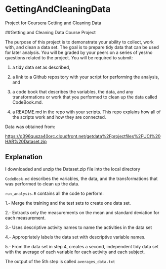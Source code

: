 # GettingAndCleaningData
Project for Coursera Getting and Cleaning Data

##Getting and Cleaning Data Course Project

The purpose of this project is to demonstrate your ability to collect, work with, and clean a data set. The goal is to prepare tidy data that can be used for later analysis. You will be graded by your peers on a series of yes/no questions related to the project. You will be required to submit: 

1) a tidy data set as described, 

2) a link to a Github repository with your script for performing the analysis, and 

3) a code book that describes the variables, the data, and any transformations or work that you performed to clean up the data called CodeBook.md.

4) a README.md in the repo with your scripts. This repo explains how all of the scripts work and how they are connected.

Data was obtained from:

https://d396qusza40orc.cloudfront.net/getdata%2Fprojectfiles%2FUCI%20HAR%20Dataset.zip

## Explanation

I downloaded and unzip the Dataset.zip file into the local directory

`CodeBook.md` describes the variables, the data, and the transformations that was performed to clean up the data.

`run_analysis.R` contains all the code to perform:

1.- Merge the training and the test sets to create one data set.

2.- Extracts only the measurements on the mean and standard deviation for each measurement.

3.- Uses descriptive activity names to name the activities in the data set

4.- Appropriately labels the data set with descriptive variable names.

5.- From the data set in step 4, creates a second, independent tidy data set with the average of each variable for each activity and each subject.


The output of the 5th step is called `averages_data.txt`
